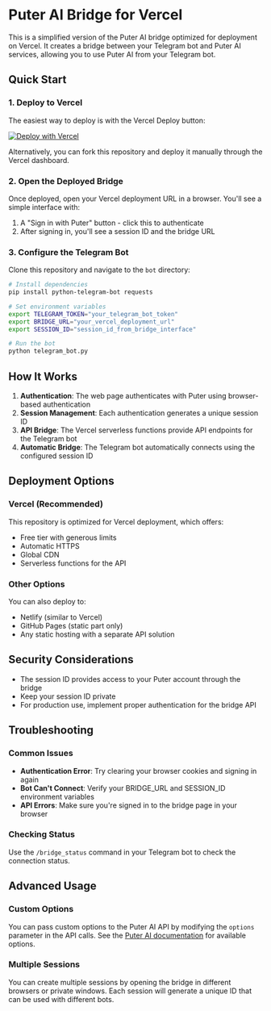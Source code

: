 # Puter AI Bridge for Vercel

This is a simplified version of the Puter AI bridge optimized for deployment on Vercel. It creates a bridge between your Telegram bot and Puter AI services, allowing you to use Puter AI from your Telegram bot.

## Quick Start

### 1. Deploy to Vercel

The easiest way to deploy is with the Vercel Deploy button:

[![Deploy with Vercel](https://vercel.com/button)](https://vercel.com/new/clone?repository-url=https%3A%2F%2Fgithub.com%2FGuardianAngelWw%2Fputer-ai-bridge-vercel)

Alternatively, you can fork this repository and deploy it manually through the Vercel dashboard.

### 2. Open the Deployed Bridge

Once deployed, open your Vercel deployment URL in a browser. You'll see a simple interface with:

1. A "Sign in with Puter" button - click this to authenticate
2. After signing in, you'll see a session ID and the bridge URL

### 3. Configure the Telegram Bot

Clone this repository and navigate to the `bot` directory:

```bash
# Install dependencies
pip install python-telegram-bot requests

# Set environment variables
export TELEGRAM_TOKEN="your_telegram_bot_token"
export BRIDGE_URL="your_vercel_deployment_url"
export SESSION_ID="session_id_from_bridge_interface"

# Run the bot
python telegram_bot.py
```

## How It Works

1. **Authentication**: The web page authenticates with Puter using browser-based authentication
2. **Session Management**: Each authentication generates a unique session ID
3. **API Bridge**: The Vercel serverless functions provide API endpoints for the Telegram bot
4. **Automatic Bridge**: The Telegram bot automatically connects using the configured session ID

## Deployment Options

### Vercel (Recommended)

This repository is optimized for Vercel deployment, which offers:

- Free tier with generous limits
- Automatic HTTPS
- Global CDN
- Serverless functions for the API

### Other Options

You can also deploy to:

- Netlify (similar to Vercel)
- GitHub Pages (static part only)
- Any static hosting with a separate API solution

## Security Considerations

- The session ID provides access to your Puter account through the bridge
- Keep your session ID private
- For production use, implement proper authentication for the bridge API

## Troubleshooting

### Common Issues

- **Authentication Error**: Try clearing your browser cookies and signing in again
- **Bot Can't Connect**: Verify your BRIDGE_URL and SESSION_ID environment variables
- **API Errors**: Make sure you're signed in to the bridge page in your browser

### Checking Status

Use the `/bridge_status` command in your Telegram bot to check the connection status.

## Advanced Usage

### Custom Options

You can pass custom options to the Puter AI API by modifying the `options` parameter in the API calls. See the [Puter AI documentation](https://docs.puter.com/AI/chat/) for available options.

### Multiple Sessions

You can create multiple sessions by opening the bridge in different browsers or private windows. Each session will generate a unique ID that can be used with different bots.